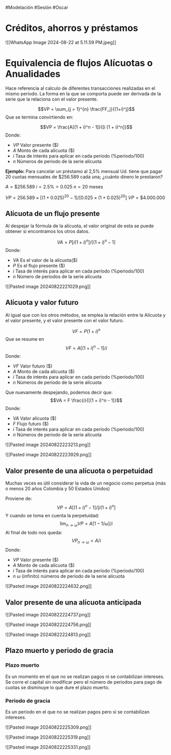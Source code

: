 #Modelación #Sesión #Oscar 

# Créditos, ahorros y préstamos
![[WhatsApp Image 2024-08-22 at 5.11.59 PM.jpeg]]
# Equivalencia de flujos Alícuotas o Anualidades

Hace referencia al calculo de diferentes transacciones realizadas en el mismo periodo. La forma en la que se comporta puede ser derivada de la serie que la relaciona con el valor presente.

$$VP = \sum_{j = 1}^{n} \frac{FF_j}{(1+i)^j}$$
Que se termina convirtiendo en:

$$VP = \frac{A[(1 + i)^n - 1]}{[i (1 + i)^n]}$$
Donde:
- $VP$ Valor presente ($)
- $A$ Monto de cada alícuota ($)
- $i$ Tasa de interés para aplicar en cada periodo (%periodo/100)
- $n$ Números de periodo de la serie alícuota

**Ejemplo:**
Para cancelar un préstamo al 2,5% mensual Ud. tiene que pagar 20 cuotas mensuales de $256.589 cada una; ¿cuánto dinero le prestaron?

$A = \$256.589$
$i = 2.5\% = 0.025$
$n = 20 \ \text{meses}$

$VP = 256.589 \times [(1 + 0.025)^{20} - 1] / [0.025 \times (1 + 0.025)^{20}]$
$VP = \$4.000.000$

## Alícuota de un flujo presente

Al despejar la fórmula de la alícuota, el valor original de esta se puede obtener si encontramos los otros datos.

$$VA = P [i (1 + i)^n] / [(1 + i)^n - 1]$$
Donde:
- $VA$ Es el valor de la alícuota($)
- $P$ Es el flujo presente ($)
- $i$ Tasa de interés para aplicar en cada período (%periodo/100)
- $n$ Número de periodos de la serie alícuota

![[Pasted image 20240822221029.png]]

## Alícuota y valor futuro 

Al igual que con los otros métodos, se emplea la relación entre la Alícuota y el valor presente, y el valor presente con el valor futuro.

$$VF = P(1 + i)^n$$
Que se resume en
$$VF = A[(1 + i)^n - 1] / i$$
Donde:
- $VF$ Valor futuro ($)
- $A$ Monto de cada alícuota ($)
- $i$ Tasa de interés para aplicar en cada periodo (%periodo/100)
- $n$ Números de periodo de la serie alícuota

Que nuevamente despejando, podemos decir que:
$$VA = F \frac{i}{[(1 + i)^n - 1]}$$
Donde:
- $VA$ Valor alícuota ($)
- $F$ Flujo futuro ($)
- $i$ Tasa de interés para aplicar en cada periodo (%periodo/100)
- $n$ Números de periodo de la serie alícuota

![[Pasted image 20240822223213.png]]

![[Pasted image 20240822223929.png]]

## Valor presente de una alícuota o perpetuidad

Muchas veces es útil considerar la vida de un negocio como perpetua (más o menos 20 años Colombia y 50 Estados Unidos)

Proviene de:
$$VP = A[(1 + i)^n - 1] / [i (1 + i)^n]$$
Y cuando se toma en cuenta la perpetuidad:
$$\lim_{n \to \omega} VP = A[1 - 1/\omega]/i$$
Al final de todo nos queda:
$$VP_{n \to \omega} = A / i$$
Donde:
- $VP$ Valor presente ($)
- $A$ Monto de cada alícuota ($)
- $i$ Tasa de interés para aplicar en cada periodo (%periodo/100)
- $n$ $\omega$ (infinito) números de periodo de la serie alícuota

![[Pasted image 20240822224632.png]]

## Valor presente de una alícuota anticipada

![[Pasted image 20240822224737.png]]

![[Pasted image 20240822224756.png]]

![[Pasted image 20240822224813.png]]

## Plazo muerto y periodo de gracia

### Plazo muerto
Es un momento en el que no se realizan pagos ni se contabilizan intereses. Se corre el capital sin modificar pero el número de periodos para pago de cuotas se disminuye lo que dure el plazo muerto.
### Periodo de gracia
Es un periodo en el que no se realizan pagos pero si se contabilizan intereses.

![[Pasted image 20240822225309.png]]

![[Pasted image 20240822225319.png]]

![[Pasted image 20240822225331.png]]

